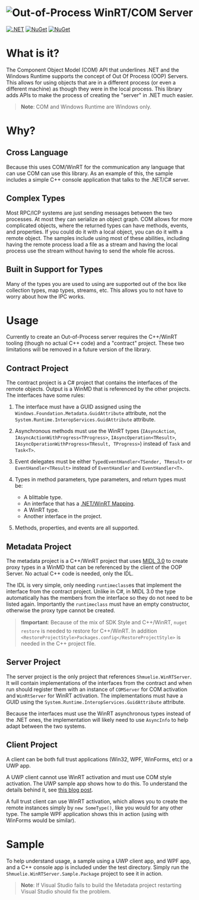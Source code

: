 ![Out-of-Process WinRT/COM Server](https://raw.githubusercontent.com/shmuelie/Shmuelie.WinRTServer/main/Shmuelie.WinRTServer.Title.png)
==================================================================

[![.NET](https://github.com/Shmuelie/Shmuelie.WinRTServer/workflows/.NET/badge.svg)][1] [![NuGet](https://img.shields.io/nuget/dt/Shmuelie.WinRTServer.svg)][2] [![NuGet](https://img.shields.io/nuget/vpre/Shmuelie.WinRTServer.svg)][3]

# What is it?

The Component Object Model (COM) API that underlines .NET and the Windows
Runtime supports the concept of Out Of Process (OOP) Servers. This allows for
using objects that are in a different process (or even a different machine) as
though they were in the local process. This library adds APIs to make the
process of creating the "server" in .NET much easier.

> **Note**: COM and Windows Runtime are Windows only.

# Why?

## Cross Language

Because this uses COM/WinRT for the communication any language that can use COM
can use this library. As an example of this, the sample includes a simple C++
console application that talks to the .NET/C# server.

## Complex Types

Most RPC/ICP systems are just sending messages between the two processes. At
most they can serialize an object graph. COM allows for more complicated
objects, where the returned types can have methods, events, and properties. If
you could do it with a local object, you can do it with a remote object. The
samples include using most of these abilities, including having the remote
process load a file as a stream and having the local process use the stream
without having to send the whole file across.

## Built in Support for Types

Many of the types you are used to using are supported out of the box like
collection types, map types, streams, etc. This allows you to not have to worry
about how the IPC works.

# Usage

Currently to create an Out-of-Process server requires the C++/WinRT tooling
(though no actual C++ code) and a "contract" project. These two limitations will
be removed in a future version of the library.

## Contract Project

The contract project is a C# project that contains the interfaces of the remote
objects. Output is a WinMD that is referenced by the other projects. The interfaces have some rules:

1. The interface must have a GUID assigned using the
   `Windows.Foundation.Metadata.GuidAttribute` attribute, not the
   `System.Runtime.InteropServices.GuidAttribute` attribute.
2. Asynchronous methods must use the WinRT types (`IAsyncAction`,
   `IAsyncActionWithProgress<TProgress>`, `IAsyncOperation<TResult>`,
   `IAsyncOperationWithProgress<TResult, TProgress>`) instead of `Task` and
   `Task<T>`.
3. Event delegates must be either `TypedEventHandler<TSender, TResult>` or
   `EventHandler<TResult>` instead of `EventHandler` and `EventHandler<T>`.
4. Types in method parameters, type parameters, and return types must be:

   - A blittable type.
   - An interface that has a [.NET/WinRT Mapping][4].
   - A WinRT type.
   - Another interface in the project.

5. Methods, properties, and events are all supported.

## Metadata Project

The metadata project is a C++/WinRT project that uses [MIDL 3.0][5] to create
proxy types in a WinMD that can be referenced by the client of the OOP Server.
No actual C++ code is needed, only the IDL.

The IDL is very simple, only needing `runtimeclass`es that implement the
interface from the contract project. Unlike in C#, in MIDL 3.0 the type
automatically has the members from the interface so they do not need to be
listed again. Importantly the `runtimeclass` must have an empty constructor,
otherwise the proxy type cannot be created.

> :exclamation:**Important**: Because of the mix of SDK Style and C++/WinRT,
> `nuget restore` is needed to restore for C++/WinRT. In addition
> `<RestoreProjectStyle>Packages.config</RestoreProjectStyle>` is needed in the
> C++ project file.

## Server Project

The server project is the only project that references `Shmuelie.WinRTServer`.
It will contain implementations of the interfaces from the contract and when run
should register them with an instance of `COMServer` for COM activation and
`WinRtServer` for WinRT activation. The implementations must have a GUID using
the `System.Runtime.InteropServices.GuidAttribute` attribute.

Because the interfaces must use the WinRT asynchronous types instead of the .NET
ones, the implementation will likely need to use `AsyncInfo` to help adapt
between the two systems.

## Client Project

A client can be both full trust applications (Win32, WPF, WinForms, etc) or a
UWP app.

A UWP client cannot use WinRT activation and must use COM style activation. The
UWP sample app shows how to do this. To understand the details behind it, see
[this blog post][6].

A full trust client can use WinRT activation, which allows you to create the
remote instances simply by `new SomeType()`, like you would for any other type.
The sample WPF application shows this in action (using with WinForms would be
similar).

# Sample

To help understand usage, a sample using a UWP client app, and WPF app, and a C++ console app is included under the
test directory. Simply run the `Shmuelie.WinRTServer.Sample.Package` project to
see it in action.

> **Note**: If Visual Studio fails to build the Metadata project restarting
> Visual Studio should fix the problem.

[1]: https://github.com/Shmuelie/Shmuelie.WinRTServer/actions
[2]: https://www.nuget.org/stats/packages/Shmuelie.WinRTServer?groupby=Version
[3]: https://www.nuget.org/packages/Shmuelie.WinRTServer/
[4]: https://learn.microsoft.com/en-us/windows/apps/develop/platform/csharp-winrt/net-mappings-of-winrt-types
[5]: https://learn.microsoft.com/en-us/uwp/midl-3/
[6]: https://devblogs.microsoft.com/ifdef-windows/the-journey-of-moving-from-cpp-winrt-to-csharp-in-the-microsoft-store/
